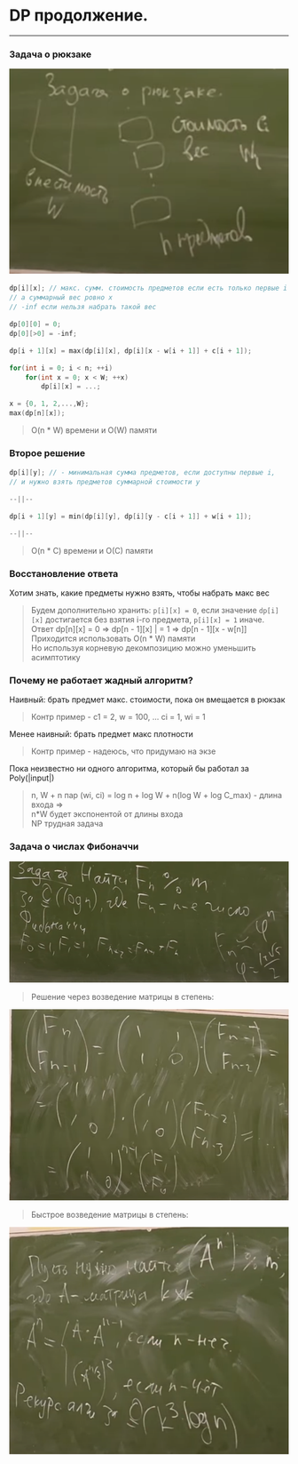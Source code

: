 # DP продолжение.
***
### Задача о рюкзаке
![img_7.png](img_7.png)
```c++
dp[i][x]; // макс. сумм. стоимость предметов если есть только первые i предметов,
// а суммарный вес ровно x
// -inf если нельзя набрать такой вес
```
```c++
dp[0][0] = 0;
dp[0][>0] = -inf;
```
```c++
dp[i + 1][x] = max(dp[i][x], dp[i][x - w[i + 1]] + c[i + 1]);
```
```c++
for(int i = 0; i < n; ++i)
    for(int x = 0; x < W; ++x)
        dp[i][x] = ...;
```
```c++
x = {0, 1, 2,...,W};
max(dp[n][x]);
```
> O(n * W) времени и O(W) памяти  
### Второе решение
```c++
dp[i][y]; // - минимальная сумма предметов, если доступны первые i,
// и нужно взять предметов суммарной стоимости y
```
```c++
--||--
```
```c++
dp[i + 1][y] = min(dp[i][y], dp[i][y - c[i + 1]] + w[i + 1]);
```
```c++
--||--
```
> O(n * C) времени и O(C) памяти
### Восстановление ответа
Хотим знать, какие предметы нужно взять, чтобы набрать макс вес
> Будем дополнительно хранить: ``p[i][x] = 0``, если значение ``dp[i][x]`` достигается без взятия i-го предмета, ``p[i][x] = 1`` иначе.  
> Ответ dp[n][x] = 0 => dp[n - 1][x] | = 1 => dp[n - 1][x - w[n]]  
> Приходится использовать O(n * W) памяти  
> Но используя корневую декомпозицию можно уменьшить асимптотику

### Почему не работает жадный алгоритм?
Наивный: брать предмет макс. стоимости, пока он вмещается в рюкзак
> Контр пример -  c1 = 2, w = 100, ... ci = 1, wi = 1

Менее наивный: брать предмет макс плотности
> Контр пример - надеюсь, что придумаю на экзе

Пока неизвестно ни одного алгоритма, который бы работал за Poly(|input|)
> n, W + n пар (wi, ci) = log n + log W + n(log W + log C_max) - длина входа =>  
> n*W будет экспонентой от длины входа  
> NP трудная задача
### Задача о числах Фибоначчи
![img_8.png](img_8.png)
> Решение через возведение матрицы в степень:

![img_9.png](img_9.png)

 > Быстрое возведение матрицы в степень: 

![img_11.png](img_11.png)

